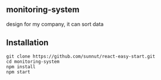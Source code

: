 ## monitoring-system
design for my company, it can sort data
## Installation
```
git clone https://github.com/sunnut/react-easy-start.git
cd monitoring-system
npm install
npm start
```  
